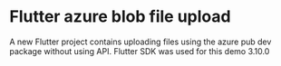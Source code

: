 # Flutter azure blob file upload

A new Flutter project contains uploading files using the azure pub dev package without using API.
Flutter SDK was used for this demo 3.10.0

